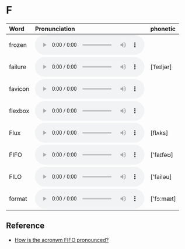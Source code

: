 
# F

| Word  | Pronunciation | phonetic |
| :-- | :-- | :-- |
| frozen | <audio src="/awesome-pronunciation/public/audio/frozen.mp3" controls="controls" controlslist="nodownload"></audio> |  |
| failure | <audio src="/awesome-pronunciation/public/audio/failure.mp3" controls="controls" controlslist="nodownload"></audio> | [ˈfeɪljər] |
| favicon | <audio src="/awesome-pronunciation/public/audio/favicon.mp3" controls="controls" controlslist="nodownload"></audio> |  |
| flexbox | <audio src="/awesome-pronunciation/public/audio/flexbox.mp3" controls="controls" controlslist="nodownload"></audio> |  |
| Flux | <audio src="/awesome-pronunciation/public/audio/Flux.mp3" controls="controls" controlslist="nodownload"></audio> | [flʌks] |
| FIFO | <audio src="/awesome-pronunciation/public/audio/FIFO.mp3" controls="controls" controlslist="nodownload"></audio> | ['faɪfəʊ] |
| FILO | <audio src="/awesome-pronunciation/public/audio/FILO.mp3" controls="controls" controlslist="nodownload"></audio> | ['failəu] |
| format | <audio src="/awesome-pronunciation/public/audio/format.mp3" controls="controls" controlslist="nodownload"></audio> | ['fɔːmæt] |

## Reference

- [How is the acronym FIFO pronounced?](https://www.quora.com/How-is-the-acronym-FIFO-pronounced)
